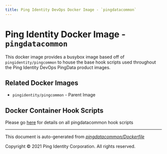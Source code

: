 ```yaml
---
title: Ping Identity DevOps Docker Image - `pingdatacommon`
---
```


# Ping Identity Docker Image - `pingdatacommon`

This docker image provides a busybox image based off of `pingidentity/pingcommon`
to house the base hook scripts used throughout
the Ping Identity DevOps PingData product images.

## Related Docker Images
- `pingidentity/pingcommon` - Parent Image


## Docker Container Hook Scripts

Please go [here](https://github.com/pingidentity/pingidentity-devops-getting-started/tree/master/docs/docker-images/pingdatacommon/hooks/README.md) for details on all pingdatacommon hook scripts

---
This document is auto-generated from _[pingdatacommon/Dockerfile](https://github.com/pingidentity/pingidentity-docker-builds/blob/master/pingdatacommon/Dockerfile)_

Copyright © 2021 Ping Identity Corporation. All rights reserved.
